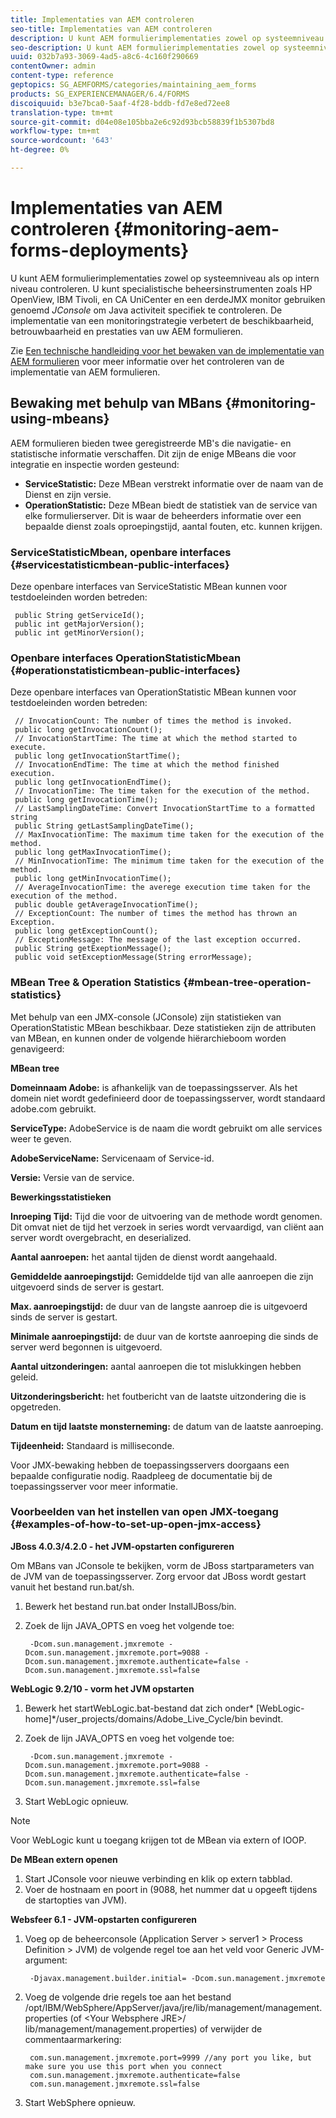 ```yaml
---
title: Implementaties van AEM controleren
seo-title: Implementaties van AEM controleren
description: U kunt AEM formulierimplementaties zowel op systeemniveau als op intern niveau controleren. Meer informatie over het controleren AEM formulierimplementaties in dit document.
seo-description: U kunt AEM formulierimplementaties zowel op systeemniveau als op intern niveau controleren. Meer informatie over het controleren AEM formulierimplementaties in dit document.
uuid: 032b7a93-3069-4ad5-a8c6-4c160f290669
contentOwner: admin
content-type: reference
geptopics: SG_AEMFORMS/categories/maintaining_aem_forms
products: SG_EXPERIENCEMANAGER/6.4/FORMS
discoiquuid: b3e7bca0-5aaf-4f28-bddb-fd7e8ed72ee8
translation-type: tm+mt
source-git-commit: d04e08e105bba2e6c92d93bcb58839f1b5307bd8
workflow-type: tm+mt
source-wordcount: '643'
ht-degree: 0%

---
```



# Implementaties van AEM controleren {#monitoring-aem-forms-deployments}

U kunt AEM formulierimplementaties zowel op systeemniveau als op intern niveau controleren. U kunt specialistische beheersinstrumenten zoals HP OpenView, IBM Tivoli, en CA UniCenter en een derdeJMX monitor gebruiken genoemd *JConsole* om Java activiteit specifiek te controleren. De implementatie van een monitoringstrategie verbetert de beschikbaarheid, betrouwbaarheid en prestaties van uw AEM formulieren.

Zie [Een technische handleiding voor het bewaken van de implementatie van AEM formulieren](https://www.adobe.com/devnet/livecycle/pdfs/lc_monitoring_wp_ue.pdf) voor meer informatie over het controleren van de implementatie van AEM formulieren.

## Bewaking met behulp van MBans {#monitoring-using-mbeans}

AEM formulieren bieden twee geregistreerde MB&#39;s die navigatie- en statistische informatie verschaffen. Dit zijn de enige MBeans die voor integratie en inspectie worden gesteund:

* **ServiceStatistic:** Deze MBean verstrekt informatie over de naam van de Dienst en zijn versie.
* **OperationStatistic:** Deze MBean biedt de statistiek van de service van elke formulierserver. Dit is waar de beheerders informatie over een bepaalde dienst zoals oproepingstijd, aantal fouten, etc. kunnen krijgen.

### ServiceStatisticMbean, openbare interfaces {#servicestatisticmbean-public-interfaces}

Deze openbare interfaces van ServiceStatistic MBean kunnen voor testdoeleinden worden betreden:

```as3
 public String getServiceId();  
 public int getMajorVersion();  
 public int getMinorVersion();
```

### Openbare interfaces OperationStatisticMbean {#operationstatisticmbean-public-interfaces}

Deze openbare interfaces van OperationStatistic MBean kunnen voor testdoeleinden worden betreden:

```as3
 // InvocationCount: The number of times the method is invoked.  
 public long getInvocationCount();  
 // InvocationStartTime: The time at which the method started to execute.  
 public long getInvocationStartTime();  
 // InvocationEndTime: The time at which the method finished execution.  
 public long getInvocationEndTime();  
 // InvocationTime: The time taken for the execution of the method.  
 public long getInvocationTime();  
 // LastSamplingDateTime: Convert InvocationStartTime to a formatted string  
 public String getLastSamplingDateTime();  
 // MaxInvocationTime: The maximum time taken for the execution of the method.  
 public long getMaxInvocationTime();  
 // MinInvocationTime: The minimum time taken for the execution of the method.  
 public long getMinInvocationTime();  
 // AverageInvocationTime: the averege execution time taken for the execution of the method.  
 public double getAverageInvocationTime();  
 // ExceptionCount: The number of times the method has thrown an Exception.  
 public long getExceptionCount();  
 // ExceptionMessage: The message of the last exception occurred.  
 public String getExeptionMessage();  
 public void setExceptionMessage(String errorMessage);
```

### MBean Tree &amp; Operation Statistics {#mbean-tree-operation-statistics}

Met behulp van een JMX-console (JConsole) zijn statistieken van OperationStatistic MBean beschikbaar. Deze statistieken zijn de attributen van MBean, en kunnen onder de volgende hiërarchieboom worden genavigeerd:

**MBean tree**

**Domeinnaam Adobe:** is afhankelijk van de toepassingsserver. Als het domein niet wordt gedefinieerd door de toepassingsserver, wordt standaard adobe.com gebruikt.

**ServiceType:** AdobeService is de naam die wordt gebruikt om alle services weer te geven.

**AdobeServiceName:** Servicenaam of Service-id.

**Versie:** Versie van de service.

**Bewerkingsstatistieken**

**Inroeping Tijd:** Tijd die voor de uitvoering van de methode wordt genomen. Dit omvat niet de tijd het verzoek in series wordt vervaardigd, van cliënt aan server wordt overgebracht, en deserialized.

**Aantal aanroepen:** het aantal tijden de dienst wordt aangehaald.

**Gemiddelde aanroepingstijd:** Gemiddelde tijd van alle aanroepen die zijn uitgevoerd sinds de server is gestart.

**Max. aanroepingstijd:** de duur van de langste aanroep die is uitgevoerd sinds de server is gestart.

**Minimale aanroepingstijd:** de duur van de kortste aanroeping die sinds de server werd begonnen is uitgevoerd.

**Aantal uitzonderingen:** aantal aanroepen die tot mislukkingen hebben geleid.

**Uitzonderingsbericht:** het foutbericht van de laatste uitzondering die is opgetreden.

**Datum en tijd laatste monsterneming:** de datum van de laatste aanroeping.

**Tijdeenheid:** Standaard is milliseconde.

Voor JMX-bewaking hebben de toepassingsservers doorgaans een bepaalde configuratie nodig. Raadpleeg de documentatie bij de toepassingsserver voor meer informatie.

### Voorbeelden van het instellen van open JMX-toegang {#examples-of-how-to-set-up-open-jmx-access}

**JBoss 4.0.3/4.2.0 - het JVM-opstarten configureren**

Om MBans van JConsole te bekijken, vorm de JBoss startparameters van de JVM van de toepassingsserver. Zorg ervoor dat JBoss wordt gestart vanuit het bestand run.bat/sh.

1. Bewerk het bestand run.bat onder InstallJBoss/bin.
1. Zoek de lijn JAVA_OPTS en voeg het volgende toe:

   ```as3
    -Dcom.sun.management.jmxremote -Dcom.sun.management.jmxremote.port=9088 -Dcom.sun.management.jmxremote.authenticate=false -Dcom.sun.management.jmxremote.ssl=false
   ```

**WebLogic 9.2/10 - vorm het JVM opstarten**

1. Bewerk het startWebLogic.bat-bestand dat zich onder* [WebLogic-home]*/user_projects/domains/Adobe_Live_Cycle/bin bevindt.
1. Zoek de lijn JAVA_OPTS en voeg het volgende toe:

   ```as3
    -Dcom.sun.management.jmxremote -Dcom.sun.management.jmxremote.port=9088 -Dcom.sun.management.jmxremote.authenticate=false -Dcom.sun.management.jmxremote.ssl=false
   ```

1. Start WebLogic opnieuw.

>[!NOTE]
>
>Voor WebLogic kunt u toegang krijgen tot de MBean via extern of IOOP.

**De MBean extern openen**

1. Start JConsole voor nieuwe verbinding en klik op extern tabblad.
1. Voer de hostnaam en poort in (9088, het nummer dat u opgeeft tijdens de startopties van JVM).

**Websfeer 6.1 - JVM-opstarten configureren**

1. Voeg op de beheerconsole (Application Server > server1 > Process Definition > JVM) de volgende regel toe aan het veld voor Generic JVM-argument:

   ```as3
    -Djavax.management.builder.initial= -Dcom.sun.management.jmxremote
   ```

1. Voeg de volgende drie regels toe aan het bestand /opt/IBM/WebSphere/AppServer/java/jre/lib/management/management.properties (of &lt;Your Websphere JRE>/ lib/management/management.properties) of verwijder de commentaarmarkering:

   ```as3
    com.sun.management.jmxremote.port=9999 //any port you like, but make sure you use this port when you connect  
    com.sun.management.jmxremote.authenticate=false  
    com.sun.management.jmxremote.ssl=false
   ```

1. Start WebSphere opnieuw.


